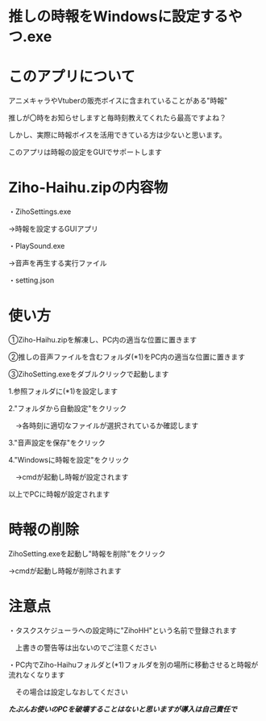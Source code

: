 # 推しの時報をWindowsに設定するやつ.exe

# このアプリについて
アニメキャラやVtuberの販売ボイスに含まれていることがある"時報" 

推しが〇時をお知らせしますと毎時刻教えてくれたら最高ですよね？ 

しかし、実際に時報ボイスを活用できている方は少ないと思います。 

このアプリは時報の設定をGUIでサポートします 


# Ziho-Haihu.zipの内容物
・ZihoSettings.exe 

  ->時報を設定するGUIアプリ 
  
・PlaySound.exe

  ->音声を再生する実行ファイル 
  
・setting.json 


# 使い方
①Ziho-Haihu.zipを解凍し、PC内の適当な位置に置きます 

➁推しの音声ファイルを含むフォルダ(*1)をPC内の適当な位置に置きます 

③ZihoSetting.exeをダブルクリックで起動します 

1.参照フォルダに(*1)を設定します 
	
2."フォルダから自動設定"をクリック 
	
　->各時刻に適切なファイルが選択されているか確認します 
	 
3."音声設定を保存"をクリック 
	
4."Windowsに時報を設定"をクリック 
	
　->cmdが起動し時報が設定されます 
	 

以上でPCに時報が設定されます 


# 時報の削除
ZihoSetting.exeを起動し"時報を削除"をクリック 

->cmdが起動し時報が削除されます 


# 注意点
・タスクスケジューラへの設定時に"ZihoHH"という名前で登録されます 

　上書きの警告等は出ないのでご注意ください 
 
・PC内でZiho-Haihuフォルダと(*1)フォルダを別の場所に移動させると時報が流れなくなります 

　その場合は設定しなおしてください 
 
 
 ***たぶんお使いのPCを破壊することはないと思いますが導入は自己責任で*** 
 
